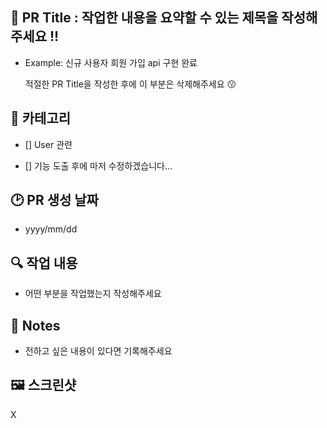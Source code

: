 ## 🦁 PR Title : 작업한 내용을 요약할 수 있는 제목을 작성해주세요 !!

- Example: 신규 사용자 회원 가입 api 구현 완료

  적절한 PR Title을 작성한 후에 이 부분은 삭제해주세요 😗

## 🎈 카테고리

- [] User 관련

- [] 기능 도출 후에 마저 수정하겠습니다...

## 🕑 PR 생성 날짜

- yyyy/mm/dd

## 🔍 작업 내용

- 어떤 부분을 작업했는지 작성해주세요

## 📢 Notes

- 전하고 싶은 내용이 있다면 기록해주세요

## 🖼 스크린샷

  X
